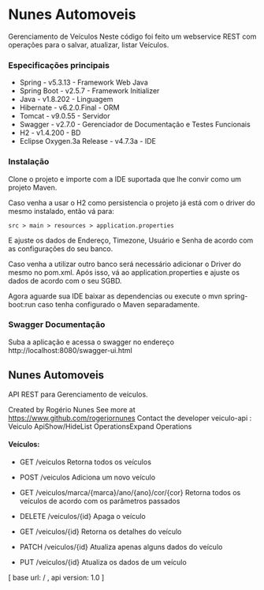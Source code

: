 # Nunes Automoveis
Gerenciamento de Veículos 
Neste código foi feito um webservice REST com operações para o salvar, atualizar, listar Veículos.

### Especificações principais
* Spring - v5.3.13 - Framework Web Java
* Spring Boot - v2.5.7 - Framework Initializer
* Java - v1.8.202 - Linguagem
* Hibernate - v6.2.0.Final - ORM
* Tomcat - v9.0.55 - Servidor
* Swagger - v2.7.0 - Gerenciador de Documentação e Testes Funcionais
* H2 - v1.4.200 - BD
* Eclipse Oxygen.3a Release - v4.7.3a - IDE


### Instalação
Clone o projeto e importe com a IDE suportada que lhe convir como um projeto Maven.

Caso venha a usar o H2 como persistencia o projeto já está com o driver do mesmo instalado, então vá para:
```
src > main > resources > application.properties
```
E ajuste os dados de Endereço, Timezone, Usuário e Senha de acordo com as configurações do seu banco.

Caso venha a utilizar outro banco será necessário adicionar o Driver do mesmo no pom.xml. Após isso, vá ao application.properties e ajuste os dados de acordo com o seu SGBD.

Agora aguarde sua IDE baixar as dependencias ou execute o mvn spring-boot:run caso tenha configurado o Maven separadamente.

### Swagger Documentação 
Suba a aplicação e acessa o swagger no endereço
http://localhost:8080/swagger-ui.html

## Nunes Automoveis
API REST para Gerenciamento de veículos.

Created by Rogério Nunes
See more at https://www.github.com/rogeriornunes
Contact the developer
veiculo-api : Veiculo ApiShow/HideList OperationsExpand Operations


#### Veículos:

* GET /veiculos
Retorna todos os veículos

* POST /veiculos
Adiciona um novo veículo

* GET /veiculos/marca/{marca}/ano/{ano}/cor/{cor}
Retorna todos os veículos de acordo com os parâmetros passados

* DELETE /veiculos/{id}
Apaga o veículo

* GET /veiculos/{id}
Retorna os detalhes do veículo

* PATCH /veiculos/{id}
Atualiza apenas alguns dados do veículo

* PUT /veiculos/{id}
Atualiza os dados de um veículo

[ base url: / , api version: 1.0 ]
